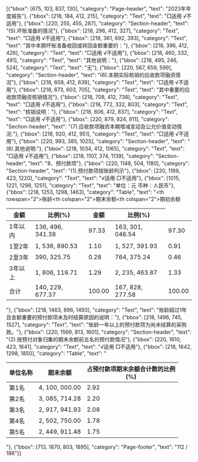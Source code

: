 [{"bbox": [675, 103, 837, 130], "category": "Page-header", "text": "2023年年度报告"}, {"bbox": [218, 184, 412, 215], "category": "Text", "text": "□适用 √不适用"}, {"bbox": [220, 255, 455, 287], "category": "Section-header", "text": "(5).坏账准备的情况"}, {"bbox": [218, 296, 412, 327], "category": "Text", "text": "□适用 √不适用"}, {"bbox": [218, 361, 692, 393], "category": "Text", "text": "其中本期坏账准备收回或转回金额重要的："}, {"bbox": [218, 396, 412, 426], "category": "Text", "text": "□适用 √不适用"}, {"bbox": [218, 460, 332, 491], "category": "Text", "text": "其他说明："}, {"bbox": [218, 495, 246, 524], "category": "Text", "text": "无"}, {"bbox": [220, 567, 659, 599], "category": "Section-header", "text": "(6).本期实际核销的应收款项融资情况"}, {"bbox": [218, 608, 412, 639], "category": "Text", "text": "□适用 √不适用"}, {"bbox": [218, 673, 603, 705], "category": "Text", "text": "其中重要的应收款项融资核销情况"}, {"bbox": [218, 708, 412, 738], "category": "Text", "text": "□适用 √不适用"}, {"bbox": [218, 772, 332, 803], "category": "Text", "text": "核销说明："}, {"bbox": [218, 806, 412, 837], "category": "Text", "text": "□适用 √不适用"}, {"bbox": [220, 879, 824, 911], "category": "Section-header", "text": "(7).应收款项融资本期增减变动及公允价值变动情况:"}, {"bbox": [218, 920, 412, 951], "category": "Text", "text": "□适用 √不适用"}, {"bbox": [220, 993, 385, 1025], "category": "Section-header", "text": "(8).其他说明:"}, {"bbox": [218, 1034, 412, 1065], "category": "Text", "text": "□适用 √不适用"}, {"bbox": [218, 1107, 374, 1139], "category": "Section-header", "text": "8、预付款项"}, {"bbox": [220, 1148, 504, 1180], "category": "Section-header", "text": "(1).预付款项按账龄列示"}, {"bbox": [220, 1189, 423, 1220], "category": "Text", "text": "√适用 □不适用"}, {"bbox": [1015, 1221, 1298, 1251], "category": "Text", "text": "单位：元 币种：人民币"}, {"bbox": [218, 1253, 1298, 1463], "category": "Table", "text": "<table><thead><tr><th rowspan=\"2\">账龄</th><th colspan=\"2\">期末余额</th><th colspan=\"2\">期初余额</th></tr><tr><th>金额</th><th>比例(%)</th><th>金额</th><th>比例(%)</th></tr></thead><tbody><tr><td>1年以内</td><td>136, 496, 341.38</td><td>97.33</td><td>163, 301, 046.54</td><td>97.30</td></tr><tr><td>1至2年</td><td>1, 536, 890.53</td><td>1.10</td><td>1, 527, 391.93</td><td>0.91</td></tr><tr><td>2至3年</td><td>390, 325.75</td><td>0.28</td><td>764, 375.24</td><td>0.46</td></tr><tr><td>3年以上</td><td>1, 806, 119.71</td><td>1.29</td><td>2, 235, 463.87</td><td>1.33</td></tr><tr><td>合计</td><td>140, 229, 677.37</td><td>100.00</td><td>167, 828, 277.58</td><td>100.00</td></tr></tbody></table>"}, {"bbox": [218, 1463, 896, 1493], "category": "Text", "text": "账龄超过1年且金额重要的预付款项未及时结算原因的说明："}, {"bbox": [218, 1496, 745, 1527], "category": "Text", "text": "账龄一年以上的预付款项为尚未结算的采购款。"}, {"bbox": [220, 1569, 813, 1601], "category": "Section-header", "text": "(2).按预付对象归集的期末余额前五名的预付款情况"}, {"bbox": [220, 1610, 423, 1641], "category": "Text", "text": "√适用 □不适用"}, {"bbox": [218, 1642, 1298, 1850], "category": "Table", "text": "<table><thead><tr><th>单位名称</th><th>期末余额</th><th>占预付款项期末余额合计数的比例<br>(%)</th></tr></thead><tbody><tr><td>第1名</td><td>4, 100, 000.00</td><td>2.92</td></tr><tr><td>第2名</td><td>3, 085, 714.28</td><td>2.20</td></tr><tr><td>第3名</td><td>2, 917, 941.93</td><td>2.08</td></tr><tr><td>第4名</td><td>2, 502, 750.00</td><td>1.78</td></tr><tr><td>第5名</td><td>2, 449, 911.48</td><td>1.75</td></tr></tbody></table>"}, {"bbox": [713, 1870, 803, 1895], "category": "Page-footer", "text": "112 / 186"}]